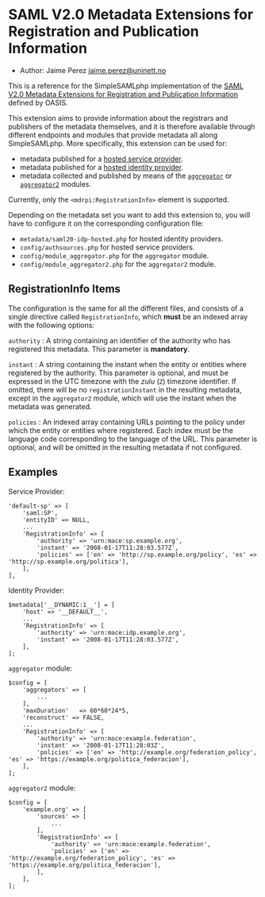 SAML V2.0 Metadata Extensions for Registration and Publication Information
=============================

<!--
    This file is written in Markdown syntax.
    For more information about how to use the Markdown syntax, read here:
    http://daringfireball.net/projects/markdown/syntax
-->

  * Author: Jaime Perez [jaime.perez@uninett.no](mailto:jaime.perez@uninett.no)

<!-- {{TOC}} -->

This is a reference for the SimpleSAMLphp implementation of the [SAML
V2.0 Metadata Extensions for Registration and Publication Information](http://docs.oasis-open.org/security/saml/Post2.0/saml-metadata-rpi/v1.0/saml-metadata-rpi-v1.0.html)
defined by OASIS.

This extension aims to provide information about the registrars and publishers of the metadata themselves, and it is therefore
available through different endpoints and modules that provide metadata all along SimpleSAMLphp. More specifically, this
extension can be used for:

- metadata published for a [hosted service provider](./saml:sp).
- metadata published for a [hosted identity provider](./simplesamlphp-reference-idp-hosted).
- metadata collected and published by means of the [`aggregator`](./aggregator:aggregator) or [`aggregator2`](./aggregator2:aggregator2) modules.

Currently, only the `<mdrpi:RegistrationInfo>` element is supported.

Depending on the metadata set you want to add this extension to, you will have to configure it on the corresponding
configuration file:

- `metadata/saml20-idp-hosted.php` for hosted identity providers.
- `config/authsources.php` for hosted service providers.
- `config/module_aggregator.php` for the `aggregator` module.
- `config/module_aggregator2.php` for the `aggregator2` module.

RegistrationInfo Items
----------------------

The configuration is the same for all the different files, and consists of a single directive called `RegistrationInfo`, which
**must** be an indexed array with the following options:

`authority`
:   A string containing an identifier of the authority who has registered this metadata. This parameter is **mandatory**.

`instant`
:   A string containing the instant when the entity or entities where registered by the authority. This parameter is
    optional, and must be expressed in the UTC timezone with the *zulu* (`Z`) timezone identifier. If omitted, there will be no
    `registrationInstant` in the resulting metadata, except in the `aggregator2` module, which will use the instant when the metadata
    was generated.

`policies`
:   An indexed array containing URLs pointing to the policy under which the entity or entities where registered. Each
    index must be the language code corresponding to the language of the URL. This parameter is optional, and will be omitted in the
    resulting metadata if not configured.


Examples
--------

Service Provider:

    'default-sp' => [
        'saml:SP',
        'entityID' => NULL,
        ...
        'RegistrationInfo' => [
            'authority' => 'urn:mace:sp.example.org',
            'instant' => '2008-01-17T11:28:03.577Z',
            'policies' => ['en' => 'http://sp.example.org/policy', 'es' => 'http://sp.example.org/politica'],
        ],
    ],

Identity Provider:

    $metadata['__DYNAMIC:1__'] = [
        'host' => '__DEFAULT__',
        ...
        'RegistrationInfo' => [
            'authority' => 'urn:mace:idp.example.org',
            'instant' => '2008-01-17T11:28:03.577Z',
        ],
    ];

`aggregator` module:

    $config = [
        'aggregators' => [
            ...
        ],
        'maxDuration'   => 60*60*24*5,
        'reconstruct' => FALSE,
        ...
        'RegistrationInfo' => [
            'authority' => 'urn:mace:example.federation',
            'instant' => '2008-01-17T11:28:03Z',
            'policies' => ['en' => 'http://example.org/federation_policy', 'es' => 'https://example.org/politica_federacion'],
        ],
    ];

`aggregator2` module:

    $config = [
        'example.org' => [
            'sources' => [
                ...
            ],
            'RegistrationInfo' => [
                'authority' => 'urn:mace:example.federation',
                'policies' => ['en' => 'http://example.org/federation_policy', 'es' => 'https://example.org/politica_federacion'],
            ],
        ],
    ];
